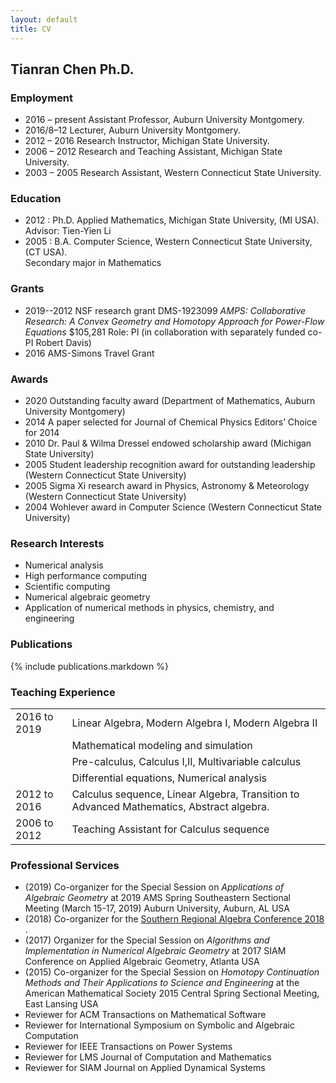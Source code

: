 ```yaml
---
layout: default
title: CV
---
```


## Tianran Chen Ph.D.

### Employment

- 2016 – present Assistant Professor, Auburn University Montgomery.
- 2016/8–12 Lecturer, Auburn University Montgomery.
- 2012 – 2016 Research Instructor, Michigan State University.
- 2006 – 2012 Research and Teaching Assistant, Michigan State University.
- 2003 – 2005 Research Assistant, Western Connecticut State University.

### Education

- 2012 : Ph.D. Applied Mathematics, Michigan State University, (MI USA).  
  Advisor: Tien-Yien Li
- 2005 : B.A. Computer Science, Western Connecticut State University, (CT USA).  
  Secondary major in Mathematics

### Grants

- 2019--2012 NSF research grant DMS-1923099 
  _AMPS: Collaborative Research: A Convex Geometry and Homotopy Approach for Power-Flow Equations_
  \$105,281 Role: PI (in collaboration with separately funded co-PI Robert Davis)
- 2016 AMS-Simons Travel Grant

### Awards

- 2020 Outstanding faculty award
  (Department of Mathematics, Auburn University Montgomery)
- 2014 A paper selected for Journal of Chemical Physics Editors’ Choice for 2014
- 2010 Dr. Paul & Wilma Dressel endowed scholarship award
  (Michigan State University)
- 2005 Student leadership recognition award for outstanding leadership
  (Western Connecticut State University)
- 2005 Sigma Xi research award in Physics, Astronomy & Meteorology
  (Western Connecticut State University)
- 2004 Wohlever award in Computer Science
  (Western Connecticut State University)

### Research Interests

- Numerical analysis
- High performance computing
- Scientific computing
- Numerical algebraic geometry
- Application of numerical methods in physics, chemistry, and engineering

### Publications

{% include publications.markdown %}

### Teaching Experience

|              |                                              |
|--------------|----------------------------------------------|
| 2016 to 2019 | Linear Algebra, Modern Algebra I, Modern Algebra II |
|              | Mathematical modeling and simulation |
|              | Pre-calculus, Calculus I,II, Multivariable calculus |
|              | Differential equations, Numerical analysis |
| 2012 to 2016 | Calculus sequence, Linear Algebra, Transition to Advanced Mathematics, Abstract algebra. |
| 2006 to 2012 | Teaching Assistant for Calculus sequence |

### Professional Services
- (2019) Co-organizer for the Special Session on 
  _Applications of Algebraic Geometry_
  at 2019 AMS Spring Southeastern Sectional Meeting
  (March 15-17, 2019) 
  Auburn University, Auburn, AL USA  
- (2018) Co-organizer for the
  [Southern Regional Algebra Conference 2018 ](http://www.srac2018.org/).
- (2017) Organizer for the Special Session on
  _Algorithms and Implementation in Numerical Algebraic Geometry_
  at 2017 SIAM Conference on Applied Algebraic Geometry, Atlanta USA
- (2015) Co-organizer for the Special Session on
  _Homotopy Continuation Methods and Their Applications to Science and Engineering_
  at the American Mathematical Society 2015 Central Spring Sectional Meeting,
  East Lansing USA
- Reviewer for ACM Transactions on Mathematical Software
- Reviewer for International Symposium on Symbolic and Algebraic Computation
- Reviewer for IEEE Transactions on Power Systems
- Reviewer for LMS Journal of Computation and Mathematics
- Reviewer for SIAM Journal on Applied Dynamical Systems
